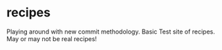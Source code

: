 # recipes

Playing around with new commit methodology. Basic Test site of recipes. May or may not be real recipes!